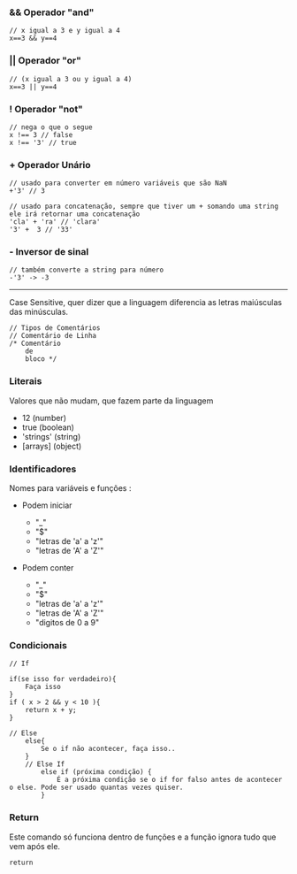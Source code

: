 ### && Operador "and"

```
// x igual a 3 e y igual a 4
x==3 && y==4
```

### || Operador "or"
```
// (x igual a 3 ou y igual a 4)
x==3 || y==4    
```

### ! Operador "not"
```
// nega o que o segue
x !== 3 // false
x !== '3' // true
```

### + Operador Unário
```
// usado para converter em número variáveis que são NaN
+'3' // 3

// usado para concatenação, sempre que tiver um + somando uma string ele irá retornar uma concatenação
'cla' + 'ra' // 'clara'
'3' +  3 // '33'
```

### - Inversor de sinal
```
// também converte a string para número
-'3' -> -3
```
____

Case Sensitive, quer dizer que a linguagem diferencia as letras maiúsculas das minúsculas.
```
// Tipos de Comentários
// Comentário de Linha
/* Comentário
    de
    bloco */
```

### Literais
Valores que não mudam, que fazem parte da linguagem
* 12 (number)
* true (boolean)
* 'strings' (string)
* [arrays] (object)

### Identificadores
Nomes para variáveis e funções :

- Podem iniciar
    * "_"
    * "$"
    * "letras de 'a' a 'z'"
    * "letras de 'A' a 'Z'"

- Podem conter
    - "_"
    - "$"
    - "letras de 'a' a 'z'"
    - "letras de 'A' a 'Z'"
    - "digitos de 0 a 9"

### Condicionais
```
// If

if(se isso for verdadeiro){
    Faça isso
}
if ( x > 2 && y < 10 ){
    return x + y;
}

// Else
    else{
        Se o if não acontecer, faça isso..
    }
    // Else If
        else if (próxima condição) {
            É a próxima condição se o if for falso antes de acontecer o else. Pode ser usado quantas vezes quiser.
        }
```
### Return
Este comando só funciona dentro de funções e a função ignora tudo que vem após ele.
```
return
```
